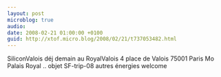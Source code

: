 ```yaml
---
layout: post
microblog: true
audio: 
date: 2008-02-21 01:00:00 +0100
guid: http://xtof.micro.blog/2008/02/21/t737053482.html
---
```

SiliconValois déj demain au RoyalValois 4 place de Valois 75001 Paris Mo Palais Royal ..  objet SF-trip-08 autres énergies welcome
